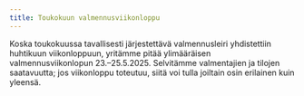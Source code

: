 ```yaml
---
title: Toukokuun valmennusviikonloppu
---
```


Koska toukokuussa tavallisesti järjestettävä valmennusleiri yhdistettiin
huhtikuun viikonloppuun, yritämme pitää ylimääräisen valmennusviikonlopun
23.&ndash;25.5.2025.
Selvitämme valmentajien ja tilojen saatavuutta; jos viikonloppu toteutuu,
siitä voi tulla joiltain osin erilainen kuin yleensä.
